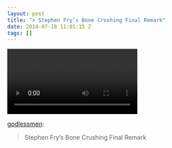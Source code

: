 ```yaml
---
layout: post
title: "> Stephen Fry’s Bone Crushing Final Remark"
date: 2014-07-18 11:01:15 Z
tags: []
---
```

<video autoplay="autoplay" controls="controls"><source src="https://www.youtube.com/watch?v=4V7Z5scSAdA"></video>

[godlessmen](http://godlessmen.tumblr.com/post/92060446808/stephen-frys-bone-crushing-final-remark):

> Stephen Fry’s Bone Crushing Final Remark
